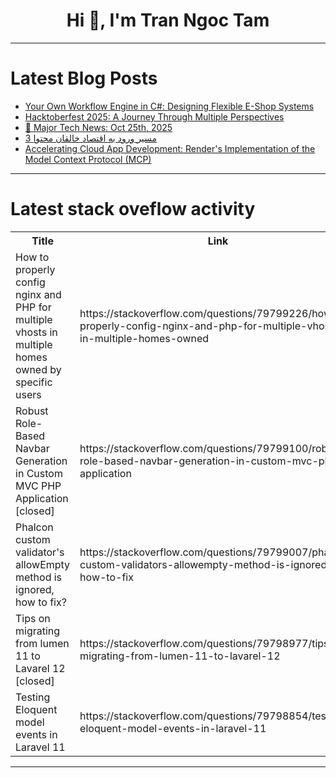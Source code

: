<h1 align="center">Hi 👋, I'm Tran Ngoc Tam</h1>

---

# Latest Blog Posts 
<!-- BLOG-POST-LIST:START -->
- [Your Own Workflow Engine in C#: Designing Flexible E-Shop Systems](https://dev.to/auyeungdavid_2847435260/your-own-workflow-engine-in-c-designing-flexible-e-shop-systems-2n1c)
- [Hacktoberfest 2025: A Journey Through Multiple Perspectives](https://dev.to/mcruvinel/hacktoberfest-2025-a-journey-through-multiple-perspectives-51l6)
- [📰 Major Tech News: Oct 25th, 2025](https://dev.to/om_shree_0709/major-tech-news-oct-25th-2025-3pc2)
- [3 مسیر ورود به اقتصاد خالقان محتوا](https://dev.to/dorify/3-msyr-wrwd-bh-qtsd-khlqn-mhtw-2b0o)
- [Accelerating Cloud App Development: Render&#39;s Implementation of the Model Context Protocol &lpar;MCP&rpar;](https://dev.to/om_shree_0709/accelerating-cloud-app-development-renders-implementation-of-the-model-context-protocol-mcp-2bdo)
<!-- BLOG-POST-LIST:END -->

---

# Latest stack oveflow activity
<table>
  <tr><th>Title</th><th>Link</th></tr>
  <!-- STACKOVERFLOW:START --><tr><td>How to properly config nginx and PHP for multiple vhosts in multiple homes owned by specific users</td><td>https://stackoverflow.com/questions/79799226/how-to-properly-config-nginx-and-php-for-multiple-vhosts-in-multiple-homes-owned</td></tr><tr><td>Robust Role-Based Navbar Generation in Custom MVC PHP Application [closed]</td><td>https://stackoverflow.com/questions/79799100/robust-role-based-navbar-generation-in-custom-mvc-php-application</td></tr><tr><td>Phalcon custom validator&#39;s allowEmpty method is ignored, how to fix?</td><td>https://stackoverflow.com/questions/79799007/phalcon-custom-validators-allowempty-method-is-ignored-how-to-fix</td></tr><tr><td>Tips on migrating from lumen 11 to Lavarel 12 [closed]</td><td>https://stackoverflow.com/questions/79798977/tips-on-migrating-from-lumen-11-to-lavarel-12</td></tr><tr><td>Testing Eloquent model events in Laravel 11</td><td>https://stackoverflow.com/questions/79798854/testing-eloquent-model-events-in-laravel-11</td></tr><!-- STACKOVERFLOW:END -->
</table>

---


